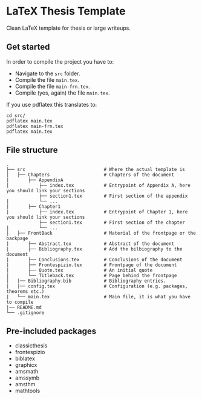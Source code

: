 # LaTeX Thesis Template
Clean LaTeX template for thesis or large writeups.

## Get started
In order to compile the project you have to:
- Navigate to the ```src``` folder.
- Compile the file ```main.tex```.
- Compile the file ```main-frn.tex```.
- Compile (yes, again) the file ```main.tex```.

If you use pdflatex this translates to:
```
cd src/
pdflatex main.tex
pdflatex main-frn.tex
pdflatex main.tex
```

## File structure
    .
    ├── src                             # Where the actual template is               
    │   ├── Chapters                    # Chapters of the document
    |       ├── AppendixA               
    |           ├── index.tex           # Entrypoint of Appendix A, here you should link your sections
                ├── section1.tex        # First section of the appendix
    |           └── ...
    |       ├── Chapter1
    |           ├── index.tex           # Entrypoint of Chapter 1, here you should link your sections
                ├── section1.tex        # First section of the chapter
    |           └── ...
    │   ├── FrontBack                   # Material of the frontpage or the backpage
    |       ├── Abstract.tex            # Abstract of the document
    |       ├── Bibliography.tex        # Add the bilbiography to the document
    |       ├── Conclusions.tex         # Conclusions of the document
    |       ├── Frontespizio.tex        # Frontpage of the document
    |       ├── Quote.tex               # An initial quote 
    |       └── Titleback.tex           # Page behind the frontpage
    │   |── Bibliography.bib            # Bibliography entries.
    |   |── config.tex                  # Configuration (e.g. packages, theorems etc.)
    |   └── main.tex                    # Main file, it is what you have to compile
    |── README.md
    └── .gitignore
    
## Pre-included packages

- classicthesis
- frontespizio
- biblatex
- graphicx
- amsmath
- amssymb
- amsthm
- mathtools

